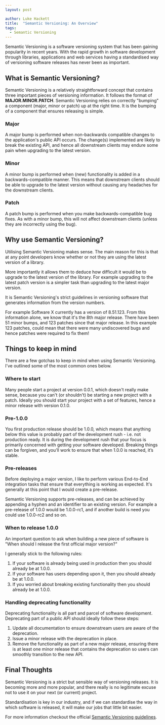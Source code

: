 ```yaml
---
layout: post

author: Luke Hackett
title:  "Semantic Versioning: An Overview"
tags:
  - Semantic Versioning
---
```


Semantic Versioning is a software versioning system that has been 
gaining popularity in recent years. With the rapid growth in software 
development through libraries, applications and web services having a 
standardised way of versioning software releases has never been as 
important.    

<!--excerpt-->

## What is Semantic Versioning?

Semantic Versioning is a relatively straightforward concept that 
contains three important pieces of versioning information. It follows 
the format of **MAJOR.MINOR.PATCH**. Semantic Versioning relies on correctly "bumping" a component (major, 
minor or patch) up at the right time. It is the bumping of a component 
that ensures releasing is simple.

### Major

A major bump is performed when non-backwards compatible changes to the 
application's public API occurs. The change(s) implemented are likely 
to break the existing API, and hence all downstream clients may endure 
some pain when upgrading to the latest version.

### Minor

A minor bump is performed when (new) functionality is added in a 
backwards-compatible manner. This means that downstream clients should 
be able to upgrade to the latest version without causing any headaches 
for the downstream clients.

### Patch

A patch bump is performed when you make backwards-compatible bug fixes.
As with a minor bump, this will not affect downstream clients (unless 
they are incorrectly using the bug).


## Why use Semantic Versioning?

Utilising Semantic Versioning makes sense. The main reason for this is 
that at any point developers know whether or not they are using the 
latest version of a library. 

More importantly it allows them to deduce how difficult it would be to 
upgrade to the latest version of the library. For example upgrading to 
the latest patch version is a simpler task than upgrading to the latest
major version.

It is Semantic Versioning's strict guidelines in versioning software 
that generates information from the version numbers. 

For example Software X currently has a version of 8.51.123. From this 
information alone, we know that it's the 8th major release. There have 
been 51 minor bumps, and 123 patches since that major release. In this 
example 123 patches, could mean that there were many undiscovered bugs 
and hence patches were required to fix them!


## Things to keep in mind

There are a few gotchas to keep in mind when using Semantic Versioning.
I've outlined some of the most common ones below.

### Where to start

Many people start a project at version 0.0.1, which doesn't really make
sense, because you can't (or shouldn't) be starting a new project with
a patch. Ideally you should start your project with a set of features,
hence a minor release with version 0.1.0. 

### Pre-1.0.0

You first production release should be 1.0.0, which means that anything
below this value is probably part of the development rush - i.e. not 
production ready. It is during the development rush that your focus is 
primarily concerned with getting your software developed. Breaking 
things can be forgiven, and you’ll work to ensure that when 1.0.0 is 
reached, it’s stable.

### Pre-releases

Before deploying a major version, I like to perform various End-to-End 
integration tasks that ensure that everything is working as expected. 
It's generally at this point that I would create a pre-release.

Semantic Versioning supports pre-releases, and can be achieved by 
appending a hyphen and an identifier to an existing version. For 
example a pre-release of 1.0.0 would be 1.0.0-rc1, and if another build
is need you could use 1.0.0-rc2 and so on.

### When to release 1.0.0

An important question to ask when building a new piece of software is 
"When should I release the first official major version?"

I generally stick to the following rules:

1. If your software is already being used in production then you 
   should already be at 1.0.0.
2. If your software has users depending upon it, then you should 
   already be at 1.0.0.
3. If you worried about breaking existing functionality then you should
   already be at 1.0.0.

### Handling deprecating functionality

Deprecating functionality is all part and parcel of software 
development. Deprecating part of a public API should ideally follow 
these steps:

1. Update all documentation to ensure downstream users are aware of the 
   deprecation.
2. Issue a minor release with the deprecation in place.
3. Remove the functionality as part of a new major release, ensuring 
   there is at least one minor release that contains the deprecation so
   users can smoothly transition to the new API.


## Final Thoughts

Semantic Versioning is a strict but sensible way of versioning releases.
It is becoming more and more popular, and there really is no legitimate
excuse not to use it on your next (or current) project.

Standardisation is key in our industry, and if we can standardise the 
way in which software is released, it will make our jobs that little 
bit easier.

For more information checkout the official [Semantic Versioning guidelines][semver].


[semver]: http://semver.org/